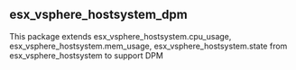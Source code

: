 ## esx_vsphere_hostsystem_dpm

This package extends esx_vsphere_hostsystem.cpu_usage, esx_vsphere_hostsystem.mem_usage, esx_vsphere_hostsystem.state from esx_vsphere_hostsystem to support DPM
